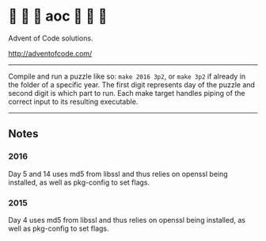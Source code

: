 # :christmas_tree: :santa: :star2: aoc :star2: :santa: :christmas_tree: 

Advent of Code solutions.

http://adventofcode.com/

---

Compile and run a puzzle like so: `make 2016 3p2`, or `make 3p2` if already in
the folder of a specific year. The first digit represents day of the puzzle and
second digit is which part to run. Each make target handles piping of the
correct input to its resulting executable.

---

## Notes

### 2016

Day 5 and 14 uses md5 from libssl and thus relies on openssl being installed, as
well as pkg-config to set flags.

### 2015

Day 4 uses md5 from libssl and thus relies on openssl being installed, as well
as pkg-config to set flags.
